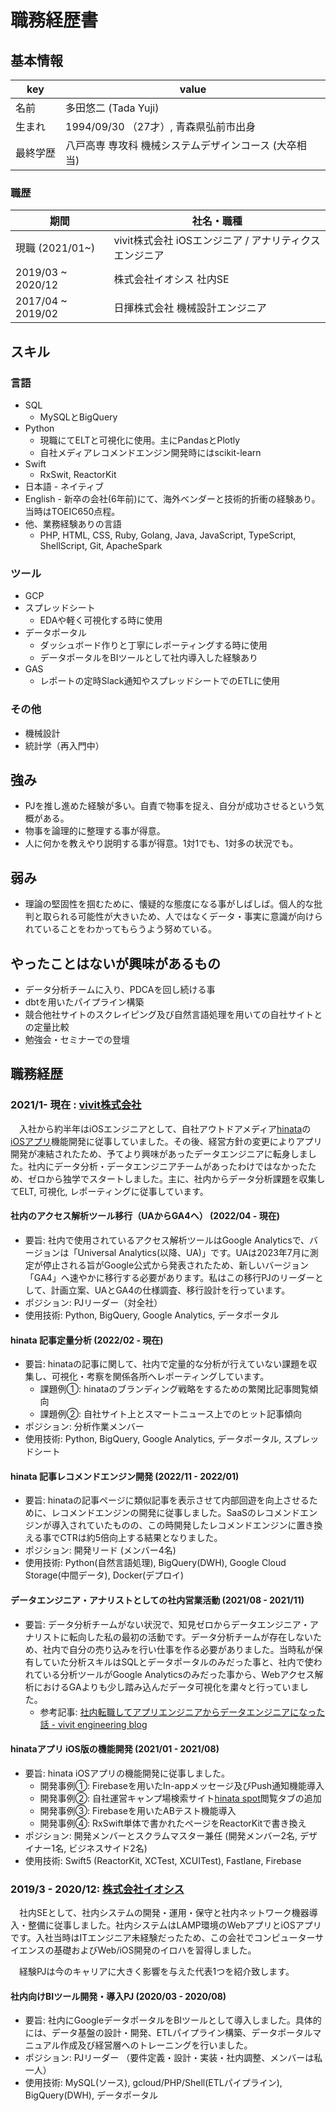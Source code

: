 # 職務経歴書

## 基本情報

| key      | value                                                 |
| -------- | ----------------------------------------------------- |
| 名前     | 多田悠二 (Tada Yuji)                                  |
| 生まれ   | 1994/09/30 （27才）, 青森県弘前市出身                 |
| 最終学歴 | 八戸高専 専攻科 機械システムデザインコース (大卒相当) |

### 職歴

| 期間              | 社名・職種                                             |
| ----------------- | ------------------------------------------------------ |
| 現職 (2021/01~)   | vivit株式会社 iOSエンジニア / アナリティクスエンジニア |
| 2019/03 ~ 2020/12 | 株式会社イオシス 社内SE                                |
| 2017/04 ~ 2019/02 | 日揮株式会社 機械設計エンジニア                        |



## スキル

### 言語

- SQL
    - MySQLとBigQuery
- Python
    - 現職にてELTと可視化に使用。主にPandasとPlotly
    - 自社メディアレコメンドエンジン開発時にはscikit-learn
- Swift
    - RxSwit, ReactorKit
- 日本語
	  - ネイティブ
- English
	  - 新卒の会社(6年前)にて、海外ベンダーと技術的折衝の経験あり。当時はTOEIC650点程。
- 他、業務経験ありの言語
    - PHP, HTML, CSS, Ruby, Golang, Java, JavaScript, TypeScript, ShellScript, Git, ApacheSpark

### ツール

- GCP
- スプレッドシート
    - EDAや軽く可視化する時に使用
- データポータル
    - ダッシュボード作りと丁寧にレポーティングする時に使用
    - データポータルをBIツールとして社内導入した経験あり
- GAS
    - レポートの定時Slack通知やスプレッドシートでのETLに使用

### その他

- 機械設計
- 統計学（再入門中）

## 強み

- PJを推し進めた経験が多い。自責で物事を捉え、自分が成功させるという気概がある。
- 物事を論理的に整理する事が得意。
- 人に何かを教えやり説明する事が得意。1対1でも、1対多の状況でも。

## 弱み

- 理論の堅固性を掴むために、懐疑的な態度になる事がしばしば。個人的な批判と取られる可能性が大きいため、人ではなくデータ・事実に意識が向けられていることをわかってもらうよう努めている。

## やったことはないが興味があるもの

- データ分析チームに入り、PDCAを回し続ける事
- dbtを用いたパイプライン構築
- 競合他社サイトのスクレイピング及び自然言語処理を用いての自社サイトとの定量比較
- 勉強会・セミナーでの登壇

## 職務経歴

### 2021/1- 現在 : [vivit株式会社](https://vivit.co.jp)

　入社から約半年はiOSエンジニアとして、自社アウトドアメディア[hinata](https://hinata.me)の [iOSアプリ](https://apps.apple.com/jp/app/%E3%82%AD%E3%83%A3%E3%83%B3%E3%83%97%E6%83%85%E5%A0%B1%E3%81%AA%E3%82%89-hinata-%E3%81%8D%E3%81%A3%E3%81%A8%E3%81%9D%E3%81%A8%E3%81%8C%E5%A5%BD%E3%81%8D%E3%81%AB%E3%81%AA%E3%82%8B/id1215525884)機能開発に従事していました。その後、経営方針の変更によりアプリ開発が凍結されたため、予てより興味があったデータエンジニアに転身しました。社内にデータ分析・データエンジニアチームがあったわけではなかったため、ゼロから独学でスタートしました。主に、社内からデータ分析課題を収集してELT, 可視化, レポーティングに従事しています。

#### 社内のアクセス解析ツール移行（UAからGA4へ） (2022/04 - 現在)

- 要旨: 社内で使用されているアクセス解析ツールはGoogle Analyticsで、バージョンは「Universal Analytics(以降、UA)」です。UAは2023年7月に測定が停止される旨がGoogle公式から発表されたため、新しいバージョン「GA4」へ速やかに移行する必要があります。私はこの移行PJのリーダーとして、計画立案、UAとGA4の仕様調査、移行設計を行っています。
- ポジション: PJリーダー（対全社）
- 使用技術: Python, BigQuery, Google Analytics, データポータル

#### hinata 記事定量分析 (2022/02 - 現在)

- 要旨: hinataの記事に関して、社内で定量的な分析が行えていない課題を収集し、可視化・考察を関係各所へレポーティングしています。
    - 課題例①: hinataのブランディング戦略をするための繁閑比記事閲覧傾向
    - 課題例②: 自社サイト上とスマートニュース上でのヒット記事傾向
- ポジション: 分析作業メンバー
- 使用技術: Python, BigQuery, Google Analytics, データポータル, スプレッドシート

#### hinata 記事レコメンドエンジン開発 (2022/11 - 2022/01)

- 要旨: hinataの記事ページに類似記事を表示させて内部回遊を向上させるために、レコメンドエンジンの開発に従事しました。SaaSのレコメンドエンジンが導入されていたものの、この時開発したレコメンドエンジンに置き換える事でCTRは約5倍向上する結果となりました。
- ポジション: 開発リード (メンバー4名)
- 使用技術: Python(自然言語処理), BigQuery(DWH), Google Cloud Storage(中間データ), Docker(デプロイ)

#### データエンジニア・アナリストとしての社内営業活動 (2021/08 - 2021/11)

- 要旨: データ分析チームがない状況で、知見ゼロからデータエンジニア・アナリストに転向した私の最初の活動です。データ分析チームが存在しないため、社内で自分の売り込みを行い仕事を作る必要がありました。当時私が保有していた分析スキルはSQLとデータポータルのみだった事と、社内で使われている分析ツールがGoogle Analyticsのみだった事から、Webアクセス解析におけるGAよりも少し踏み込んだデータ可視化を粛々と行っていました。
    - 参考記事: [社内転職してアプリエンジニアからデータエンジニアになった話 - vivit engineering blog](https://vivit.hatenablog.com/entry/2021/11/22/070000)

#### hinataアプリ iOS版の機能開発 (2021/01 - 2021/08)

- 要旨: hinata iOSアプリの機能開発に従事しました。
    - 開発事例①: Firebaseを用いたIn-appメッセージ及びPush通知機能導入
    - 開発事例②: 自社運営キャンプ場検索サイト[hinata spot](https://hinata-spot.me)閲覧タブの追加
    - 開発事例③: Firebaseを用いたABテスト機能導入
    - 開発事例④: RxSwift単体で書かれたページをReactorKitで書き換え
- ポジション: 開発メンバーとスクラムマスター兼任 (開発メンバー2名, デザイナー1名, ビジネスサイド2名)
- 使用技術: Swift5 (ReactorKit, XCTest, XCUITest), Fastlane, Firebase

### 2019/3 - 2020/12: [株式会社イオシス](https://corporate.iosys.co.jp/)

　社内SEとして、社内システムの開発・運用・保守と社内ネットワーク機器導入・整備に従事しました。社内システムはLAMP環境のWebアプリとiOSアプリです。入社当時はITエンジニア未経験だったため、この会社でコンピューターサイエンスの基礎およびWeb/iOS開発のイロハを習得しました。

　経験PJは今のキャリアに大きく影響を与えた代表1つを紹介致します。

#### 社内向けBIツール開発・導入PJ  (2020/03 - 2020/08)

- 要旨: 社内にGoogleデータポータルをBIツールとして導入しました。具体的には、データ基盤の設計・開発、ETLパイプライン構築、データポータルマニュアル作成及び経営層へのトレーニングを行いました。
- ポジション: PJリーダー （要件定義・設計・実装・社内調整、メンバーは私一人）
- 使用技術: MySQL(ソース),  gcloud/PHP/Shell(ETLパイプライン), BigQuery(DWH), データポータル
